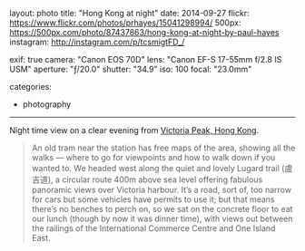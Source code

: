 layout: photo
title: "Hong Kong at night"
date: 2014-09-27
flickr: https://www.flickr.com/photos/prhayes/15041298994/
500px: https://500px.com/photo/87437863/hong-kong-at-night-by-paul-hayes
instagram: http://instagram.com/p/tcsmigtFD_/

exif: true
camera: "Canon EOS 70D"
lens: "Canon EF-S 17-55mm f/2.8 IS USM"
aperture: "ƒ/20.0"
shutter: "34.9"
iso: 100
focal: "23.0mm"

categories:
  - photography
---

Night time view on a clear evening from [Victoria Peak, Hong Kong](http://sam-and-paul.com/2014/09/hong-kong-china/).

> An old tram near the station has free maps of the area, showing all the walks — where to go for viewpoints and how to walk down if you wanted to. We headed west along the quiet and lovely Lugard trail (盧吉道), a circular route 400m above sea level offering fabulous panoramic views over Victoria harbour. It’s a road, sort of, too narrow for cars but some vehicles have permits to use it; but that means there’s no benches to perch on, so we sat on the concrete floor to eat our lunch (though by now it was dinner time), with views out between the railings of the International Commerce Centre and One Island East.
